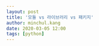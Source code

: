 ```yaml
---
layout: post
title: '모듈 vs 라이브러리 vs 패키지'
author: minchul.kang
date: 2020-03-05 12:00
tags: [python]
---
```


